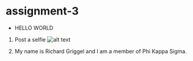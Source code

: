 # assignment-3

* HELLO WORLD


1. Post a selfie
![alt text][selfie]

[selfie]: IMG2141556388

2. My name is Richard Griggel and I am a member of Phi Kappa Sigma.
